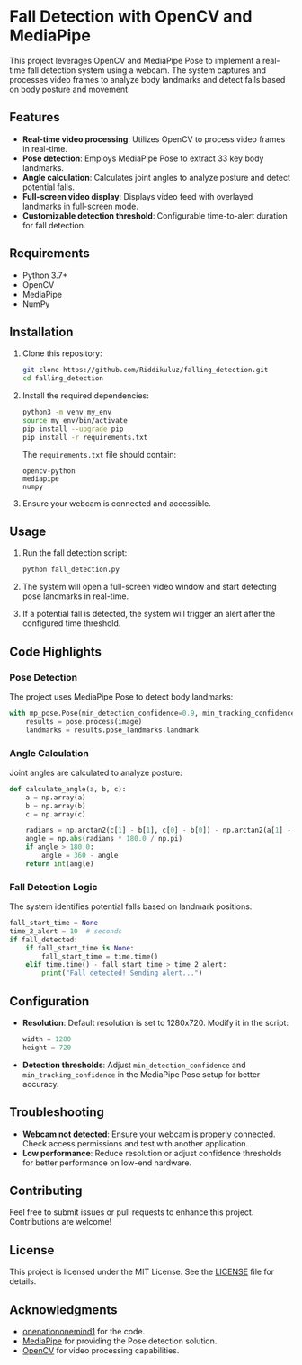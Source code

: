 # Fall Detection with OpenCV and MediaPipe

This project leverages OpenCV and MediaPipe Pose to implement a real-time fall detection system using a webcam. The system captures and processes video frames to analyze body landmarks and detect falls based on body posture and movement.

## Features

- **Real-time video processing**: Utilizes OpenCV to process video frames in real-time.
- **Pose detection**: Employs MediaPipe Pose to extract 33 key body landmarks.
- **Angle calculation**: Calculates joint angles to analyze posture and detect potential falls.
- **Full-screen video display**: Displays video feed with overlayed landmarks in full-screen mode.
- **Customizable detection threshold**: Configurable time-to-alert duration for fall detection.

## Requirements

- Python 3.7+
- OpenCV
- MediaPipe
- NumPy

## Installation

1. Clone this repository:

   ```bash
   git clone https://github.com/Riddikuluz/falling_detection.git
   cd falling_detection
   ```

2. Install the required dependencies:

   ```bash
   python3 -m venv my_env
   source my_env/bin/activate
   pip install --upgrade pip
   pip install -r requirements.txt
   ```

   The `requirements.txt` file should contain:

   ```
   opencv-python
   mediapipe
   numpy
   ```

3. Ensure your webcam is connected and accessible.

## Usage

1. Run the fall detection script:

   ```bash
   python fall_detection.py
   ```

2. The system will open a full-screen video window and start detecting pose landmarks in real-time.

3. If a potential fall is detected, the system will trigger an alert after the configured time threshold.

## Code Highlights

### Pose Detection

The project uses MediaPipe Pose to detect body landmarks:

```python
with mp_pose.Pose(min_detection_confidence=0.9, min_tracking_confidence=0.9) as pose:
    results = pose.process(image)
    landmarks = results.pose_landmarks.landmark
```

### Angle Calculation

Joint angles are calculated to analyze posture:

```python
def calculate_angle(a, b, c):
    a = np.array(a)
    b = np.array(b)
    c = np.array(c)

    radians = np.arctan2(c[1] - b[1], c[0] - b[0]) - np.arctan2(a[1] - b[1], a[0] - b[0])
    angle = np.abs(radians * 180.0 / np.pi)
    if angle > 180.0:
        angle = 360 - angle
    return int(angle)
```

### Fall Detection Logic

The system identifies potential falls based on landmark positions:

```python
fall_start_time = None
time_2_alert = 10  # seconds
if fall_detected:
    if fall_start_time is None:
        fall_start_time = time.time()
    elif time.time() - fall_start_time > time_2_alert:
        print("Fall detected! Sending alert...")
```

## Configuration

- **Resolution**: Default resolution is set to 1280x720. Modify it in the script:
  ```python
  width = 1280
  height = 720
  ```
- **Detection thresholds**: Adjust `min_detection_confidence` and `min_tracking_confidence` in the MediaPipe Pose setup for better accuracy.

## Troubleshooting

- **Webcam not detected**: Ensure your webcam is properly connected. Check access permissions and test with another application.
- **Low performance**: Reduce resolution or adjust confidence thresholds for better performance on low-end hardware.

## Contributing

Feel free to submit issues or pull requests to enhance this project. Contributions are welcome!

## License

This project is licensed under the MIT License. See the [LICENSE](https://github.com/aws/mit-0) file for details.

## Acknowledgments

- [onenationonemind1](https://github.com/onenationonemind1) for the code.
- [MediaPipe](https://mediapipe.dev/) for providing the Pose detection solution.
- [OpenCV](https://opencv.org/) for video processing capabilities.
